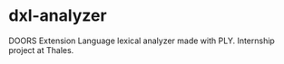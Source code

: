 # dxl-analyzer
DOORS Extension Language lexical analyzer made with PLY. Internship project at Thales.
